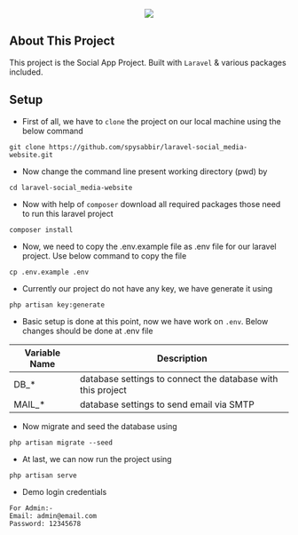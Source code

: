 <p align="center"><a href="#" target="_blank"><img src="#"></a></p>

## About This Project

This project is the Social App Project. Built with `Laravel` & various packages included.

## Setup

- First of all, we have to `clone` the project on our local machine using the below command
 ```
git clone https://github.com/spysabbir/laravel-social_media-website.git
``` 
- Now change the command line present working directory (pwd) by
 ```
cd laravel-social_media-website
``` 
- Now with help of `composer` download all required packages those need to run this laravel project
 ```
composer install
``` 
- Now, we need to copy the .env.example file as .env file for our laravel project. Use below command to copy the file
 ```
cp .env.example .env
``` 
- Currently our project do not have any key, we have generate it using
 ```
php artisan key:generate
``` 
- Basic setup is done at this point, now we have work on `.env`. Below changes should be done at .env file

Variable Name | Description
--- | ---
DB_* | database settings to connect the database with this project
MAIL_* | database settings to send email via SMTP

- Now migrate and seed the database using
 ```
php artisan migrate --seed
``` 
- At last, we can now run the project using
 ```
php artisan serve
``` 

- Demo login credentials 
 ```
For Admin:- 
Email: admin@email.com
Password: 12345678
``` 
